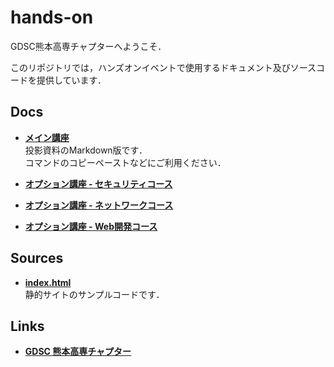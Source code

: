# hands-on

GDSC熊本高専チャプターへようこそ．

このリポジトリでは，ハンズオンイベントで使用するドキュメント及びソースコードを提供しています．

## Docs

- **[メイン講座](main.md)**  
投影資料のMarkdown版です．  
コマンドのコピーペーストなどにご利用ください．

- **[オプション講座 - セキュリティコース](opt1-security.md)**  

- **[オプション講座 - ネットワークコース](opt1-security.md)**  

- **[オプション講座 - Web開発コース](opt1-security.md)**  

## Sources

- **[index.html](https://raw.githubusercontent.com/gdsc-nitk/hands-on/main/index.html)**  
静的サイトのサンプルコードです．

## Links

- **[GDSC 熊本高専チャプター](https://gdsc.community.dev/national-institute-of-technology-kosen-kumamoto-college/)**